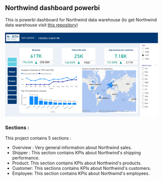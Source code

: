 ## Northwind dashboard powerbi
This is powerbi dashboard for Northwind data warehouse (to get Northwind data warehouse visit [this repository](https://github.com/ali-mir98/Northwind-ETL-SSIS))<br/><br/>
![Northwind dashboard powerbi](/images/Overview.png?raw=true "Northwind dashboard powerbi")
### Sections :
This project contains 5 sections : 
- Overview : Very general information about Northwind sales.
- Shipper : This section contains KPIs about Northwind's shipping performance.
- Product: This section contains KPIs about Northwind's products.
- Customer: This sections contains KPIs about Northwind's customers.
- Employee: This section contains KPIs about Northwind's employees.

